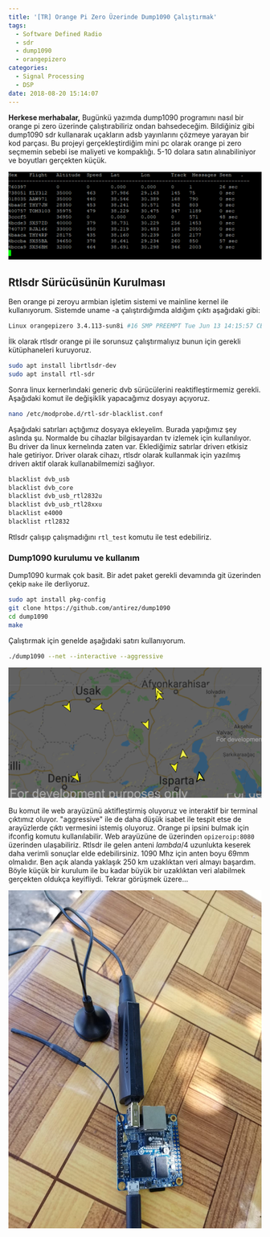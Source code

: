 ```yaml
---
title: '[TR] Orange Pi Zero Üzerinde Dump1090 Çalıştırmak'
tags:
  - Software Defined Radio
  - sdr
  - dump1090
  - orangepizero
categories:
  - Signal Processing
  - DSP
date: 2018-08-20 15:14:07
---
```


**Herkese merhabalar,** Bugünkü yazımda dump1090 programını nasıl bir orange pi
zero üzerinde çalıştırabiliriz ondan bahsedeceğim. Bildiğiniz gibi dump1090 sdr
kullanarak uçakların adsb yayınlarını çözmeye yarayan bir kod parçası. Bu
projeyi gerçekleştirdiğim mini pc olarak orange pi zero seçmemin sebebi ise
maliyeti ve kompaklığı. 5-10 dolara satın alınabiliniyor ve boyutları gerçekten
küçük.

![](/images/1534768337583.png)

## Rtlsdr Sürücüsünün Kurulması

Ben orange pi zeroyu armbian işletim sistemi ve mainline kernel ile
kullanıyorum. Sistemde uname -a çalıştırdığımda aldığım çıktı aşağıdaki gibi:

```sh
Linux orangepizero 3.4.113-sun8i #16 SMP PREEMPT Tue Jun 13 14:15:57 CEST 2017 armv7l armv7l armv7l GNU/Linux
```

İlk olarak rtlsdr orange pi ile sorunsuz çalıştırmalıyız bunun için gerekli
kütüphaneleri kuruyoruz.

```sh
sudo apt install librtlsdr-dev
sudo apt install rtl-sdr
```

Sonra linux kernerlındaki generic dvb sürücülerini reaktifleştirmemiz gerekli.
Aşağıdaki komut ile değişiklik yapacağımız dosyayı açıyoruz.

```sh
nano /etc/modprobe.d/rtl-sdr-blacklist.conf
```

Aşağıdaki satırları açtığımız dosyaya ekleyelim. Burada yapığımız şey aslında
şu. Normalde bu cihazlar bilgisayardan tv izlemek için kullanılıyor. Bu driver
da linux kernelında zaten var. Eklediğimiz satırlar driverı etkisiz hale
getiriyor. Driver olarak cihazı, rtlsdr olarak kullanmak için yazılmış driverı
aktif olarak kullanabilmemizi sağlıyor.

```sh
blacklist dvb_usb
blacklist dvb_core
blacklist dvb_usb_rtl2832u
blacklist dvb_usb_rtl28xxu
blacklist e4000
blacklist rtl2832
```

Rtlsdr çalışıp çalışmadığını `rtl_test` komutu ile test edebiliriz.

### Dump1090 kurulumu ve kullanım

Dump1090 kurmak çok basit. Bir adet paket gerekli devamında git üzerinden çekip
`make` ile derliyoruz.

```sh
sudo apt install pkg-config
git clone https://github.com/antirez/dump1090
cd dump1090
make
```

Çalıştırmak için genelde aşağıdaki satırı kullanıyorum.

```sh
./dump1090 --net --interactive --aggressive
```

![](/images/1534768674064.png)

Bu komut ile web arayüzünü aktifleştirmiş oluyoruz ve interaktif bir terminal
çıktımız oluyor. "aggressive" ile de daha düşük isabet ile tespit etse de
arayüzlerde çıktı vermesini istemiş oluyoruz. Orange pi ipsini bulmak için
ifconfig komutu kullanılabilir. Web arayüzüne de üzerinden `opizeroip:8080`
üzerinden ulaşabiliriz. Rtlsdr ile gelen anteni $lambda/4$ uzunlukta keserek
daha verimli sonuçlar elde edebilirsiniz. 1090 Mhz için anten boyu 69mm
olmalıdır. Ben açık alanda yaklaşık 250 km uzaklıktan veri almayı başardım.
Böyle küçük bir kurulum ile bu kadar büyük bir uzaklıktan veri alabilmek
gerçekten oldukça keyifliydi. Tekrar görüşmek üzere...

![](/images/dump1090_1.jpg)
